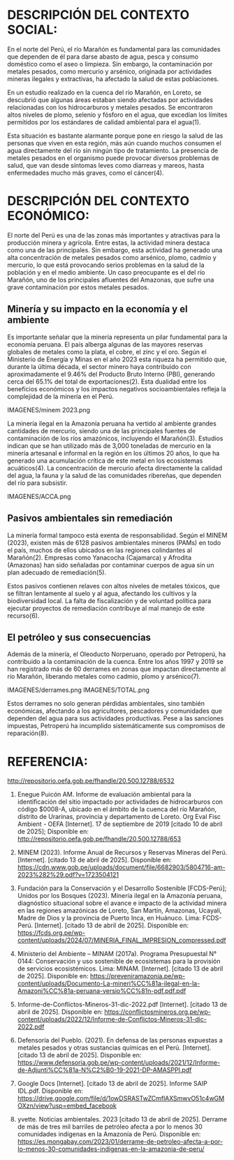 # DESCRIPCIÓN DEL CONTEXTO SOCIAL:

En el norte del Perú, el río Marañón es fundamental para las comunidades que dependen de él para darse abasto de agua, pesca y consumo doméstico como el aseo o limpieza. Sin embargo, la contaminación por metales pesados, como mercurio y arsénico, originada por actividades mineras ilegales y extractivas, ha afectado la salud de estas poblaciones.

En un estudio realizado en la cuenca del río Marañón, en Loreto, se descubrió que algunas áreas estaban siendo afectadas por actividades relacionadas con los hidrocarburos y metales pesados. Se encontraron altos niveles de plomo, selenio y fósforo en el agua, que excedían los límites permitidos por los estándares de calidad ambiental para el agua(1).

Esta situación es bastante alarmante porque pone en riesgo la salud de las personas que viven en esta región, más aún cuando muchos consumen el agua directamente del río sin ningún tipo de tratamiento. La presencia de metales pesados en el organismo puede provocar diversos problemas de salud, que van desde síntomas leves como diarreas y mareos, hasta enfermedades mucho más graves, como el cáncer(4).

# DESCRIPCIÓN DEL CONTEXTO ECONÓMICO:

El norte del Perú es una de las zonas más importantes y atractivas para la producción minera y agrícola. Entre estas, la actividad minera destaca como una de las principales. Sin embargo, esta actividad ha generado una alta concentración de metales pesados como arsénico, plomo, cadmio y mercurio, lo que está provocando serios problemas en la salud de la población y en el medio ambiente. Un caso preocupante es el del río Marañón, uno de los principales afluentes del Amazonas, que sufre una grave contaminación por estos metales pesados.

## Minería y su impacto en la economía y el ambiente

Es importante señalar que la minería representa un pilar fundamental para la economía peruana. El país alberga algunas de las mayores reservas globales de metales como la plata, el cobre, el zinc y el oro. Según el Ministerio de Energía y Minas en el año 2023 esta riqueza ha permitido que, durante la última década, el sector minero haya contribuido con aproximadamente el 9.46% del Producto Bruto Interno (PBI), generando cerca del 65.1% del total de exportaciones(2). Esta dualidad entre los beneficios económicos y los impactos negativos socioambientales refleja la complejidad de la minería en el Perú.

IMAGENES/minem 2023.png

La minería ilegal en la Amazonía peruana ha vertido al ambiente grandes cantidades de mercurio, siendo una de las principales fuentes de contaminación de los ríos amazónicos, incluyendo el Marañón(3). Estudios indican que se han utilizado más de 3,000 toneladas de mercurio en la minería artesanal e informal en la región en los últimos 20 años, lo que ha generado una acumulación crítica de este metal en los ecosistemas acuáticos(4). La concentración de mercurio afecta directamente la calidad del agua, la fauna y la salud de las comunidades ribereñas, que dependen del río para subsistir.

IMAGENES/ACCA.png

## Pasivos ambientales sin remediación

La minería formal tampoco está exenta de responsabilidad. Según el MINEM (2023), existen más de 6128 pasivos ambientales mineros (PAMs) en todo el país, muchos de ellos ubicados en las regiones colindantes al Marañón(2). Empresas como Yanacocha (Cajamarca) y Afrodita (Amazonas) han sido señaladas por contaminar cuerpos de agua sin un plan adecuado de remediación(5).

Estos pasivos contienen relaves con altos niveles de metales tóxicos, que se filtran lentamente al suelo y al agua, afectando los cultivos y la biodiversidad local. La falta de fiscalización y de voluntad política para ejecutar proyectos de remediación contribuye al mal manejo de este recurso(6).

## El petróleo y sus consecuencias

Además de la minería, el Oleoducto Norperuano, operado por Petroperú, ha contribuido a la contaminación de la cuenca. Entre los años 1997 y 2019 se han registrado más de 60 derrames en zonas que impactan directamente al río Marañón, liberando metales como cadmio, plomo y arsénico(7).

IMAGENES/derrames.png
IMAGENES/TOTAL.png

Estos derrames no solo generan pérdidas ambientales, sino también económicas, afectando a los agricultores, pescadores y comunidades que dependen del agua para sus actividades productivas. Pese a las sanciones impuestas, Petroperú ha incumplido sistemáticamente sus compromisos de reparación(8).

# REFERENCIA:

http://repositorio.oefa.gob.pe/fhandle/20.500.12788/6532

1. Enegue Puicón AM. Informe de evaluación ambiental para la identificación del sitio impactado por actividades de hidrocarburos con código $0008-A, ubicado en el ámbito de la cuenca del río Marañón, distrito de Urarinas, provincia y departamento de Loreto. Org Eval Fisc Ambient - OEFA [Internet]. 17 de septiembre de 2019 [citado 10 de abril de 2025]; Disponible en: http://repositorio.oefa.gob.pe/fhandle/20.500.12788/653

2. MINEM (2023). Informe Anual de Recursos y Reservas Mineras del Perú. [Internet]. [citado 13 de abril de 2025]. Disponible en: https://cdn.www.gob.pe/uploads/document/file/6682903/5804716-am-2023%282%29.pdf?v=1723504121

3. Fundación para la Conservación y el Desarrollo Sostenible [FCDS-Perú]; Unidos por los Bosques (2023). Minería ilegal en la Amazonía peruana, diagnóstico situacional sobre el avance e impacto de la actividad minera en las regiones amazónicas de Loreto, San Martín, Amazonas, Ucayali, Madre de Dios y la provincia de Puerto Inca, en Huánuco. Lima: FCDS-Perú. [Internet]. [citado 13 de abril de 2025]. Disponible en: https://fcds.org.pe/wp-content/uploads/2024/07/MINERIA_FINAL_IMPRESION_compressed.pdf

4. Ministerio del Ambiente – MINAM (2017a). Programa Presupuestal N° 0144: Conservación y uso sostenible de ecosistemas para la provisión de servicios ecosistémicos. Lima: MINAM. [Internet]. [citado 13 de abril de 2025]. Disponible en: https://preveniramazonia.pe/wp-content/uploads/Documento-La-mineri%CC%81a-ilegal-en-la-Amazoni%CC%81a-peruana-versio%CC%81n-pdf.pdf.pdf

5. Informe-de-Conflictos-Mineros-31-dic-2022.pdf [Internet]. [citado 13 de abril de 2025]. Disponible en: https://conflictosmineros.org.pe/wp-content/uploads/2022/12/Informe-de-Conflictos-Mineros-31-dic-2022.pdf

6. Defensoría del Pueblo. (2021). En defensa de las personas expuestas a metales pesados y otras sustancias químicas en el Perú. [Internet]. [citado 13 de abril de 2025]. Disponible en: https://www.defensoria.gob.pe/wp-content/uploads/2021/12/Informe-de-Adjunti%CC%81a-N%C2%B0-19-2021-DP-AMASPPI.pdf

7. Google Docs [Internet]. [citado 13 de abril de 2025]. Informe SAIP IDL.pdf. Disponible en: https://drive.google.com/file/d/1owDSRASTwZCmflAXSmwvO51c4wGMOXzn/view?usp=embed_facebook

8. yvette. Noticias ambientales. 2023 [citado 13 de abril de 2025]. Derrame de más de tres mil barriles de petróleo afecta a por lo menos 30 comunidades indígenas en la Amazonía de Perú. Disponible en: https://es.mongabay.com/2023/01/derrame-de-petroleo-afecta-a-por-lo-menos-30-comunidades-indigenas-en-la-amazonia-de-peru/
 


